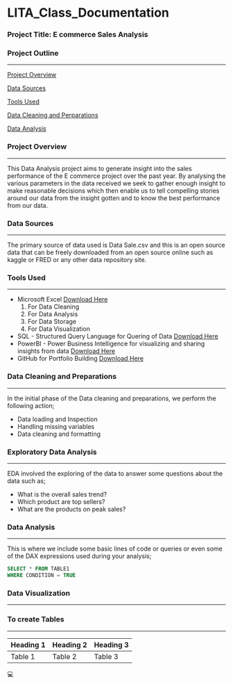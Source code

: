 # LITA_Class_Documentation

### Project Title: E commerce Sales Analysis

### Project Outline
---
[Project Overview](#project-overview)

[Data Sources](#data-sources)

[Tools Used](#tools-used)

[Data Cleaning and Perparations](#datacleaning&preparations)

[Data Analysis](#data-analysis)

### Project Overview
---
This Data Analysis project aims to generate insight into the sales performance of the E commerce project over the past year. By analysing the various parameters in the data received we seek to gather enough insight to make reasonable decisions which then enable us to tell compelling stories around our data from the insight gotten and to know the best performance from our data.

### Data Sources
---
The primary source of data used is Data Sale.csv and this is an open source data that can be freely downloaded from an open source online such as kaggle or FRED or any other data repository site.

### Tools Used
---
- Microsoft Excel [Download Here](https://www.microsoft.com)
  1. For Data Cleaning
  2. For Data Analysis
  3. For Data Storage
  4. For Data Visualization
- SQL - Structured Query Language for Quering of Data [Download Here](https://www.microsoft.com/en-us/sql-server/sql-server-downloads)
- PowerBI - Power Business Intelligence for visualizing and sharing insights from data [Download Here](https://powerbi.microsoft.com/desktop/)
- GitHub for Portfolio Building [Download Here](https://github.com/apps/desktop)

### Data Cleaning and Preparations
---
In the initial phase of the Data cleaning and preparations, we perform the following action;
- Data loading and Inspection
-  Handling missing variables
-  Data cleaning and formatting

### Exploratory Data Analysis
---
EDA involved the exploring of the data to answer some questions about the data such as;
-  What is the overall sales trend?
-  Which product are top sellers?
-  What are the products on peak sales?

### Data Analysis
---
This is where we include some basic lines of code or queries or even some of the DAX expressions used during your analysis;

```SQL
SELECT * FROM TABLE1
WHERE CONDITION = TRUE
```

### Data Visualization
---

### To create Tables
---
|Heading 1|Heading 2|Heading 3
|---------|---------|---------|
|Table 1|Table 2|Table 3|


💻



  
